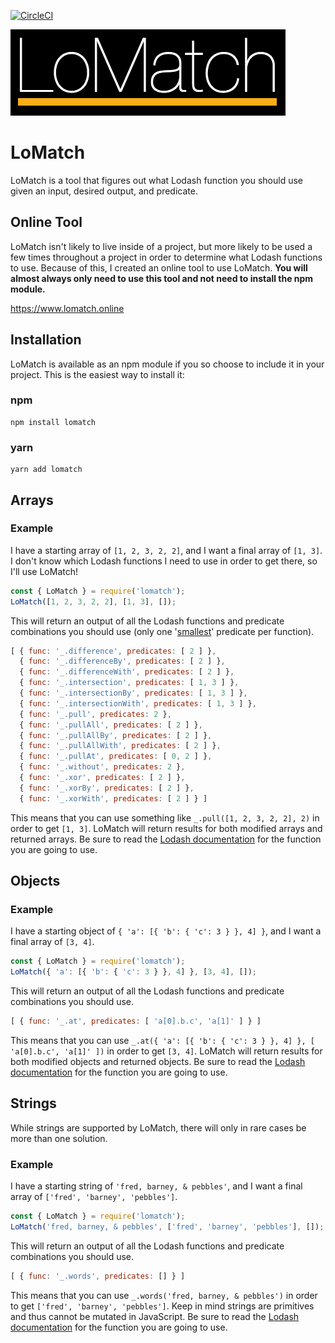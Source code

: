 [![CircleCI](https://circleci.com/gh/timendez/lomatch.svg?style=svg&circle-token=49d1bbdea2df1010cd039af572a82adb2f003645)](https://circleci.com/gh/timendez/lomatch)

![LoMatch](./logo.png)

# LoMatch
LoMatch is a tool that figures out what Lodash function you should use given an input, desired output, and predicate.

## Online Tool
LoMatch isn't likely to live inside of a project, but more likely to be used a few times throughout a project in order to determine what Lodash functions to use. Because of this, I created an online tool to use LoMatch. **You will almost always only need to use this tool and not need to install the npm module.**

https://www.lomatch.online

## Installation
LoMatch is available as an npm module if you so choose to include it in your project. This is the easiest way to install it:
### npm
```
npm install lomatch
```

### yarn
```
yarn add lomatch
```

## Arrays
### Example
I have a starting array of `[1, 2, 3, 2, 2]`, and I want a final array of `[1, 3]`. I don't know which Lodash functions I need to use in order to get there, so I'll use LoMatch!

```javascript
const { LoMatch } = require('lomatch');
LoMatch([1, 2, 3, 2, 2], [1, 3], []);
```
This will return an output of all the Lodash functions and predicate combinations you should use (only one '[smallest](tools/sorting.js#L5)' predicate per function).
```javascript
[ { func: '_.difference', predicates: [ 2 ] },
  { func: '_.differenceBy', predicates: [ 2 ] },
  { func: '_.differenceWith', predicates: [ 2 ] },
  { func: '_.intersection', predicates: [ 1, 3 ] },
  { func: '_.intersectionBy', predicates: [ 1, 3 ] },
  { func: '_.intersectionWith', predicates: [ 1, 3 ] },
  { func: '_.pull', predicates: 2 },
  { func: '_.pullAll', predicates: [ 2 ] },
  { func: '_.pullAllBy', predicates: [ 2 ] },
  { func: '_.pullAllWith', predicates: [ 2 ] },
  { func: '_.pullAt', predicates: [ 0, 2 ] },
  { func: '_.without', predicates: 2 },
  { func: '_.xor', predicates: [ 2 ] },
  { func: '_.xorBy', predicates: [ 2 ] },
  { func: '_.xorWith', predicates: [ 2 ] } ]
```
This means that you can use something like `_.pull([1, 2, 3, 2, 2], 2)` in order to get `[1, 3]`. LoMatch will return results for both modified arrays and returned arrays. Be sure to read the [Lodash documentation](https://lodash.com/docs/4.17.10) for the function you are going to use.

## Objects
### Example
I have a starting object of `{ 'a': [{ 'b': { 'c': 3 } }, 4] }`, and I want a final array of `[3, 4]`.

```javascript
const { LoMatch } = require('lomatch');
LoMatch({ 'a': [{ 'b': { 'c': 3 } }, 4] }, [3, 4], []);
```
This will return an output of all the Lodash functions and predicate combinations you should use.
```javascript
[ { func: '_.at', predicates: [ 'a[0].b.c', 'a[1]' ] } ]
```
This means that you can use `_.at({ 'a': [{ 'b': { 'c': 3 } }, 4] }, [ 'a[0].b.c', 'a[1]' ])` in order to get `[3, 4]`. LoMatch will return results for both modified objects and returned objects. Be sure to read the [Lodash documentation](https://lodash.com/docs/4.17.5) for the function you are going to use.

## Strings
While strings are supported by LoMatch, there will only in rare cases be more than one solution.
### Example
I have a starting string of `'fred, barney, & pebbles'`, and I want a final array of `['fred', 'barney', 'pebbles']`.

```javascript
const { LoMatch } = require('lomatch');
LoMatch('fred, barney, & pebbles', ['fred', 'barney', 'pebbles'], []);
```
This will return an output of all the Lodash functions and predicate combinations you should use.
```javascript
[ { func: '_.words', predicates: [] } ]
```
This means that you can use `_.words('fred, barney, & pebbles')` in order to get `['fred', 'barney', 'pebbles']`. Keep in mind strings are primitives and thus cannot be mutated in JavaScript. Be sure to read the [Lodash documentation](https://lodash.com/docs/4.17.5) for the function you are going to use.
